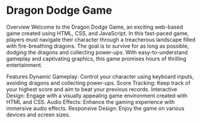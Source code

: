 # Dragon Dodge Game

Overview
Welcome to the Dragon Dodge Game, an exciting web-based game created using HTML, CSS, and JavaScript. In this fast-paced game, players must navigate their character through a treacherous landscape filled with fire-breathing dragons. The goal is to survive for as long as possible, dodging the dragons and collecting power-ups. With easy-to-understand gameplay and captivating graphics, this game promises hours of thrilling entertainment.

Features
Dynamic Gameplay: Control your character using keyboard inputs, avoiding dragons and collecting power-ups.
Score Tracking: Keep track of your highest score and aim to beat your previous records.
Interactive Design: Engage with a visually appealing game environment created with HTML and CSS.
Audio Effects: Enhance the gaming experience with immersive audio effects.
Responsive Design: Enjoy the game on various devices and screen sizes.
